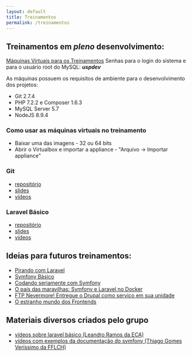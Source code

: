 ```yaml
---
layout: default
title: Treinamentos
permalink: /treinamentos
---
```


## Treinamentos em *pleno* desenvolvimento:

[Máquinas Virtuais para os Treinamentos](https://drive.google.com/drive/u/0/folders/1jBFEGSZfVBcEdFyvZ6r-l96iuPMMhKQ8)
Senhas para o login do sistema e para o usuário root do MySQL: ***uspdev***

As máquinas possuem os requisitos de ambiente para o desenvolvimento dos projetos:
- Git 2.7.4
- PHP 7.2.2 e Composer 1.6.3
- MySQL Server 5.7
- NodeJS 8.9.4

### Como usar as máquinas virtuais no treinamento
- Baixar uma das imagens - 32 ou 64 bits
- Abrir o Virtualbox e importar a appliance - "Arquivo -> Importar appliance"

### Git

 - [repositório](#)
 - [slides](https://uspdev.github.io/slides/git/)
 - [vídeos](#) 
 
### Laravel Básico

 - [repositório](#)
 - [slides](https://uspdev.github.io/slides/laravel_basico/)
 - [vídeos](#) 
 
## Ideias para futuros treinamentos:

 - [Pirando com Laravel](#)
 - [Symfony Básico](#)
 - [Codando seriamente com Symfony](#)
 - [O país das maravilhas: Symfony e Laravel no Docker](#)
 - [FTP Nevermore! Entregue o Drupal como serviço em sua unidade](https://uspdev.github.io/slides/drupal)
 - [O estranho mundo dos Frontends](#)

## Materiais diversos criados pelo grupo

 - [vídeos sobre laravel básico (Leandro Ramos da ECA)](https://www.youtube.com/playlist?list=PLIFOx3X8xDut2X2ydevlVvFKkqFxZ4SX9) 
 - [vídeos com exemplos da documentação do symfony (Thiago Gomes Veríssimo da FFLCH)](https://www.youtube.com/watch?v=UEYgrHahyEc&list=PLtf_y4yGjhTmwzNrJcDMCBauG0MSwjDdL&index=1)
